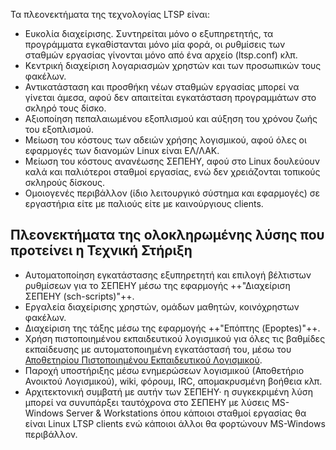 Τα πλεονεκτήματα της τεχνολογίας LTSP είναι:

  - Ευκολία διαχείρισης. Συντηρείται μόνο ο εξυπηρετητής, τα προγράμματα
    εγκαθίστανται μόνο μία φορά, οι ρυθμίσεις των σταθμών εργασίας
    γίνονται μόνο από ένα αρχείο (ltsp.conf) κλπ.
  - Κεντρική διαχείριση λογαριασμών χρηστών και των προσωπικών τους
    φακέλων.
  - Αντικατάσταση και προσθήκη νέων σταθμών εργασίας μπορεί να γίνεται
    άμεσα, αφού δεν απαιτείται εγκατάσταση προγραμμάτων στο σκληρό
    τους δίσκο.
  - Αξιοποίηση πεπαλαιωμένου εξοπλισμού και αύξηση του χρόνου ζωής του
    εξοπλισμού.
  - Μείωση του κόστους των αδειών χρήσης λογισμικού, αφού όλες οι
    εφαρμογές των διανομών Linux είναι ΕΛ/ΛΑΚ.
  - Μείωση του κόστους ανανέωσης ΣΕΠΕΗΥ, αφού στο Linux δουλεύουν καλά
    και παλιότεροι σταθμοί εργασίας, ενώ δεν χρειάζονται τοπικούς
    σκληρούς δίσκους.
  - Ομοιογενές περιβάλλον (ίδιο λειτουργικό σύστημα και εφαρμογές) σε
    εργαστήρια είτε με παλιούς είτε με καινούργιους clients.

## Πλεονεκτήματα της ολοκληρωμένης λύσης που προτείνει η Τεχνική Στήριξη

  - Αυτοματοποίηση εγκατάστασης εξυπηρετητή και επιλογή βέλτιστων
    ρυθμίσεων για το ΣΕΠΕΗΥ μέσω της εφαρμογής ++"Διαχείριση ΣΕΠΕΗΥ (sch-scripts)"++.
  - Εργαλεία διαχείρισης χρηστών, ομάδων μαθητών, κοινόχρηστων φακέλων.
  - Διαχείριση της τάξης μέσω της εφαρμογής ++"Επόπτης (Epoptes)"++.
  - Χρήση πιστοποιημένου εκπαιδευτικού λογισμικού για όλες τις βαθμίδες
    εκπαίδευσης με αυτοματοποιημένη εγκατάστασή του, μέσω του
    [Αποθετηρίου Πιστοποιημένου Εκπαιδευτικού
    Λογισμικού](https://ts.sch.gr/repository).
  - Παροχή υποστήριξης μέσω ενημερώσεων λογισμικού (Αποθετήριο Ανοικτού
    Λογισμικού), wiki, φόρουμ, IRC, απομακρυσμένη βοήθεια κλπ.
  - Αρχιτεκτονική συμβατή με αυτήν των ΣΕΠΕΗΥ· η συγκεκριμένη λύση
    μπορεί να συνυπάρξει ταυτόχρονα στο ΣΕΠΕΗΥ με λύσεις
    MS-Windows Server & Workstations όπου κάποιοι σταθμοί εργασίας θα
    είναι Linux LTSP clients ενώ κάποιοι άλλοι θα φορτώνουν
    MS-Windows περιβάλλον.